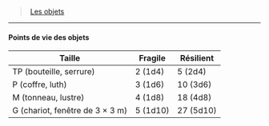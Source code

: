 ﻿---
!GenericItem
Name: Points de vie des objets
Id: objects_hd.md#points-de-vie-des-objets
ParentLink: objects_hd.md#les-objets
ParentName: Les objets
NameLevel: 4
Attributes: {}
AttributesDictionary: >+
  {}

---
> [Les objets](hd_objects.md)

---

#### Points de vie des objets

|Taille|Fragile|Résilient|
|---|---|---|
|TP (bouteille, serrure)|2 (1d4)|5 (2d4)|
|P (coffre, luth)|3 (1d6)|10 (3d6)|
|M (tonneau, lustre)|4 (1d8)|18 (4d8)|
|G (chariot, fenêtre de 3 × 3 m)|5 (1d10)|27 (5d10)|

